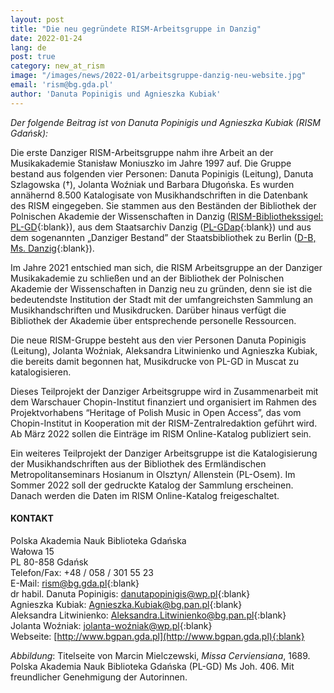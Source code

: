 ```yaml
---
layout: post
title: "Die neu gegründete RISM-Arbeitsgruppe in Danzig"
date: 2022-01-24
lang: de
post: true
category: new_at_rism
image: "/images/news/2022-01/arbeitsgruppe-danzig-neu-website.jpg"
email: 'rism@bg.gda.pl'
author: 'Danuta Popinigis und Agnieszka Kubiak'
---
```


_Der folgende Beitrag ist von Danuta Popinigis und Agnieszka Kubiak (RISM Gdańsk):_    

Die erste Danziger RISM-Arbeitsgruppe nahm ihre Arbeit an der Musikakademie Stanisław Moniuszko im Jahre 1997 auf. Die Gruppe bestand aus folgenden vier Personen: Danuta Popinigis (Leitung), Danuta Szlagowska (†), Jolanta Woźniak und Barbara Długońska. Es wurden annähernd 8.500 Katalogisate von Musikhandschriften in die Datenbank des RISM eingegeben. Sie stammen aus den Beständen der Bibliothek der Polnischen Akademie der Wissenschaften in Danzig ([RISM-Bibliothekssigel: PL-GD](https://opac.rism.info/search?View=rism&siglum=PL-GD){:blank}), aus dem Staatsarchiv Danzig ([PL-GDap](https://opac.rism.info/search?View=rism&siglum=PL-GDap){:blank}) und aus dem sogenannten „Danziger Bestand” der Staatsbibliothek zu Berlin ([D-B, Ms. Danzig](https://opac.rism.info/search?View=rism&siglum=D-B&q=ms+Danzig){:blank}).  

Im Jahre 2021 entschied man sich, die RISM Arbeitsgruppe an der Danziger Musikakademie zu schließen und an der Bibliothek der Polnischen Akademie der Wissenschaften in Danzig neu zu gründen, denn sie ist die bedeutendste Institution der Stadt mit der umfangreichsten Sammlung an Musikhandschriften und Musikdrucken. Darüber hinaus verfügt die Bibliothek der Akademie über entsprechende personelle Ressourcen.  

Die neue RISM-Gruppe besteht aus den vier Personen Danuta Popinigis (Leitung), Jolanta Woźniak, Aleksandra Litwinienko und Agnieszka Kubiak, die bereits damit begonnen hat, Musikdrucke von PL-GD in Muscat zu katalogisieren.  

Dieses Teilprojekt der Danziger Arbeitsgruppe wird in Zusammenarbeit mit dem Warschauer Chopin-Institut finanziert und organisiert im Rahmen des Projektvorhabens “Heritage of Polish Music in Open Access”, das vom Chopin-Institut in Kooperation mit der RISM-Zentralredaktion geführt wird. Ab März 2022 sollen die Einträge im RISM Online-Katalog publiziert sein.  

Ein weiteres Teilprojekt der Danziger Arbeitsgruppe ist die Katalogisierung der Musikhandschriften aus der Bibliothek des Ermländischen Metropolitanseminars Hosianum in Olsztyn/ Allenstein (PL-Osem). Im Sommer 2022 soll der gedruckte Katalog der Sammlung erscheinen. Danach werden die Daten im RISM Online-Katalog freigeschaltet.

#### KONTAKT
Polska Akademia Nauk Biblioteka Gdańska  
Wałowa 15  
PL 80-858 Gdańsk  
Telefon/Fax: +48 / 058 / 301 55 23  
E-Mail: [rism@bg.gda.pl](mailto:rism@bg.gda.pl){:blank}  
dr habil. Danuta Popinigis: [danutapopinigis@wp.pl](mailto:danutapopinigis@wp.pl){:blank}   
Agnieszka Kubiak: [Agnieszka.Kubiak@bg.pan.pl](mailto:Agnieszka.Kubiak@bg.pan.pl){:blank}  
Aleksandra Litwinienko: [Aleksandra.Litwinienko@bg.pan.pl](mailto:Aleksandra.Litwinienko@bg.pan.pl){:blank}  
Jolanta Woźniak: [jolanta-woźniak@wp.pl](mailto:jolanta-woźniak@wp.pl){:blank}  
Webseite: [http://www.bgpan.gda.pl](http://www.bgpan.gda.pl){:blank}  

_Abbildung_: Titelseite von Marcin Mielczewski, _Missa Cerviensiana_, 1689. Polska Akademia Nauk Biblioteka Gdańska (PL-GD) Ms Joh. 406. Mit freundlicher Genehmigung der Autorinnen.
